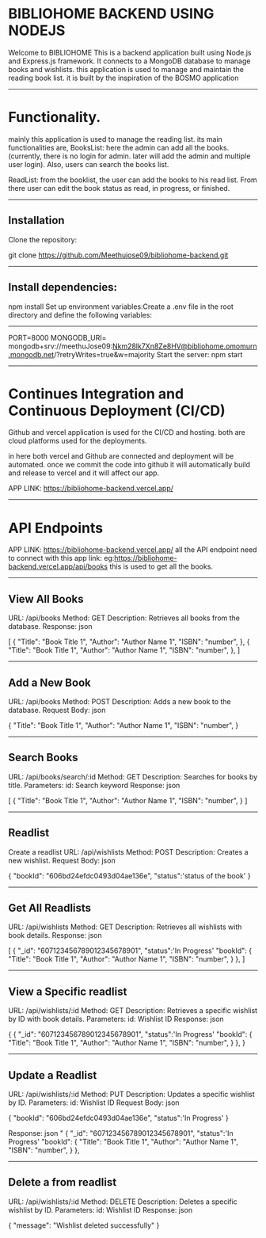 
BIBLIOHOME BACKEND USING NODEJS
===============================
Welcome to BIBLIOHOME
This is a backend application built using Node.js and Express.js framework. It connects to a MongoDB database to manage books and wishlists.
this application is used to manage and maintain the reading book list. it is built by the inspiration of the BOSMO application

---------------------------------------------------------------------------------------------------------------------------------------------------------
Functionality.
================
mainly this application is used to manage the reading list. its main functionalities are,
BooksList: here the admin can add all the books. (currently, there is no login for admin. later will add the admin and multiple user login). Also, users can search the books list.

ReadList: from the booklist, the user can add the books to his read list. From there user can edit the book status as read, in progress, or finished. 

-------------------------------------------------------------------------------------------------------------------------------------------------
Installation
----------------
Clone the repository:

git clone https://github.com/Meethujose09/bibliohome-backend.git

----------------------------------------------------------------------------------------------------------------------------------------------------
Install dependencies:
-------------------------------------------------------------------------------------------------------------------------------------------------

npm install
Set up environment variables:Create a .env file in the root directory and define the following variables:

-------------------------------------------------------------------------------------------------------------------------------------------------

PORT=8000
MONGODB_URI= mongodb+srv://meethuJose09:Nkm28lk7Xn8Ze8HV@bibliohome.omomurn.mongodb.net/?retryWrites=true&w=majority
Start the server: npm start

-------------------------------------------------------------------------------------------------------------------------------------------------
Continues Integration and Continuous Deployment (CI/CD)
======================================================

Github and vercel application is used for the CI/CD and hosting.  both are cloud platforms  used for the deployments. 

in here both vercel and Github are connected and deployment will be automated. 
once we commit the code into github it will automatically build and release  to vercel and it will affect our app. 

APP LINK: https://bibliohome-backend.vercel.app/

---------------------------------------------------------------------------------------------------------------------------------------------

API Endpoints
================
APP LINK: https://bibliohome-backend.vercel.app/
all the API endpoint need to connect with this app link:
eg:https://bibliohome-backend.vercel.app/api/books    this is used to get all the books.

----------------
View All Books
-------------
URL: /api/books
Method: GET
Description: Retrieves all books from the database.
Response: json

[
  {
    "Title": "Book Title 1",
    "Author": "Author Name 1",
    "ISBN": "number",
  },
  {
    "Title": "Book Title 1",
    "Author": "Author Name 1",
    "ISBN": "number",
  },
]

-------------------------------------------------------------------------------------------------------------------------------------------------
Add a New Book
--------------
URL: /api/books
Method: POST
Description: Adds a new book to the database.
Request Body: json

{
    "Title": "Book Title 1",
    "Author": "Author Name 1",
    "ISBN": "number",
}

-------------------------------------------------------------------------------------------------------------------------------------------------
Search Books
------------
URL: /api/books/search/:id
Method: GET
Description: Searches for books by title.
Parameters:
id: Search keyword
Response: json

[
  {
    "Title": "Book Title 1",
    "Author": "Author Name 1",
    "ISBN": "number",
  }
]

-------------------------------------------------------------------------------------------------------------------------------------------------
Readlist
-----------
Create a readlist
URL: /api/wishlists
Method: POST
Description: Creates a new wishlist.
Request Body: json

{
  "bookId": "606bd24efdc0493d04ae136e",
"status":'status of the book'
}

-------------------------------------------------------------------------------------------------------------------------------------------------
Get All Readlists
-----------------
URL: /api/wishlists
Method: GET
Description: Retrieves all wishlists with book details.
Response: json

[
  {
    "_id": "607123456789012345678901",
    "status":'In Progress'
    "bookId": {
    "Title": "Book Title 1",
    "Author": "Author Name 1",
    "ISBN": "number",
      }
  },
]

-------------------------------------------------------------------------------------------------------------------------------------------------
View a Specific readlist
-------------------------
URL: /api/wishlists/:id
Method: GET
Description: Retrieves a specific wishlist by ID with book details.
Parameters:
id: Wishlist ID
Response: json

{
   {
    "_id": "607123456789012345678901",
    "status":'In Progress'
    "bookId": {   
    "Title": "Book Title 1",
    "Author": "Author Name 1",
    "ISBN": "number",
      }
  },
}

-------------------------------------------------------------------------------------------------------------------------------------------------
Update a Readlist
------------------
URL: /api/wishlists/:id
Method: PUT
Description: Updates a specific wishlist by ID.
Parameters:
id: Wishlist ID
Request Body: json

{
  "bookId": "606bd24efdc0493d04ae136e",
      "status":'In Progress'
}

Response: json
  "  {
    "_id": "607123456789012345678901",
    "status":'In Progress'
    "bookId": {
    "Title": "Book Title 1",
    "Author": "Author Name 1",
    "ISBN": "number",
      }
  },
  
  -------------------------------------------------------------------------------------------------------------------------------------------------
Delete a from readlist
----------------------
URL: /api/wishlists/:id
Method: DELETE
Description: Deletes a specific wishlist by ID.
Parameters:
id: Wishlist ID
Response: json

{
  "message": "Wishlist deleted successfully"
}


